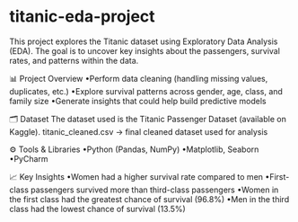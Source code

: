 # titanic-eda-project

This project explores the Titanic dataset using Exploratory Data Analysis (EDA). The goal is to uncover key insights about the passengers, survival rates, and patterns within the data.

📊 Project Overview
•Perform data cleaning (handling missing values, duplicates, etc.)
•Explore survival patterns across gender, age, class, and family size
•Generate insights that could help build predictive models

🗂️ Dataset
The dataset used is the Titanic Passenger Dataset (available on Kaggle).
titanic_cleaned.csv → final cleaned dataset used for analysis

⚙️ Tools & Libraries
•Python (Pandas, NumPy)
•Matplotlib, Seaborn
•PyCharm

📈 Key Insights
•Women had a higher survival rate compared to men
•First-class passengers survived more than third-class passengers
•Women in the first class had the greatest chance of survival (96.8%)
•Men in the third class had the lowest chance of survival (13.5%)

